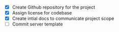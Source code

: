 - [x] Create Github repository for the project
- [x] Assign license for codebase
- [x] Create intial docs to communicate project scope
- [ ] Commit server template
